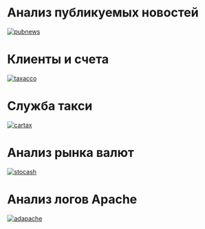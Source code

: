 # Анализ публикуемых новостей
[![pubnews](./pubnews/images/logo2.png)](./pubnews)

# Клиенты и счета
[![taxacco](./taxacco/images/logo.png)](./taxacco)

# Служба такси
[![cartax](./cartax/images/logo.png)](./cartax)

# Анализ рынка валют
[![stocash](./stocash/images/logo.png)](./stocash)

# Анализ логов Apache
[![adapache](./adapache/images/logo.png)](./adapache)

